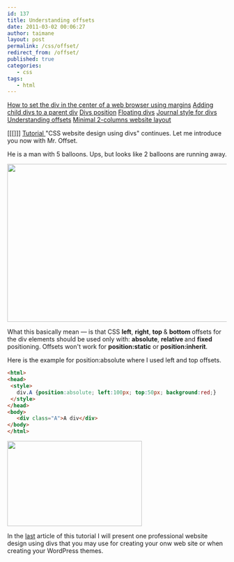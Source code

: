 ```yaml
---
id: 137
title: Understanding offsets
date: 2011-03-02 00:06:27
author: taimane
layout: post
permalink: /css/offset/
redirect_from: /offset/
published: true
categories:
   - css
tags:
   - html
---
```

<a href="https://programming-review.com/css/automargin/">How to set the div in the center of a web browser using margins</a>
<a href="https://programming-review.com/css/child-divs/">Adding child divs to a parent div</a>
<a href="https://programming-review.com/css/divs-positioning/">Divs position</a>
<a href="https://programming-review.com/css/floating-divs/">Floating divs</a>
<a href="https://programming-review.com/css/journal-style/">Journal style for divs</a>
<a href="https://programming-review.com/css/offset/">Understanding offsets</a>
<a href="https://programming-review.com/css/2-columns/">Minimal 2-columns website layout</a>

[[[]]]
<a href="https://programming-review.com/cssdivs/">Tutorial </a>"CSS website design using divs" continues. Let me introduce you now with Mr. Offset. 

He is a man with 5 balloons. Ups, but looks like 2 balloons are running away.


<a href="https://programming-review.com/wp-content/uploads/2011/03/offset.jpg"><img src="https://programming-review.com/wp-content/uploads/2011/03/mr-offset.jpg" alt="" title="offset" width="530" height="362" class="aligncenter size-full wp-image-138" /></a>


What this basically mean — is that CSS <strong>left</strong>, <strong>right</strong>, <strong>top </strong>& <strong>bottom </strong> offsets for the div elements should be used only with: <strong>absolute</strong>, <strong>relative </strong>and <strong>fixed </strong>positioning. Offsets won't work for <strong>position:static</strong> or <strong>position:inherit</strong>.



Here is the example for position:absolute where I used left and top offsets.


```html
<html>
<head>   
 <style>
   div.A {position:absolute; left:100px; top:50px; background:red;}
 </style> 
</head>
<body>
   <div class="A">A div</div>
</body>
</html>
```

 

<a href="https://programming-review.com/wp-content/uploads/2011/03/offset.png"><img src="https://programming-review.com/wp-content/uploads/2011/03/offset.png" alt="" title="offset" width="309" height="195" class="aligncenter size-full wp-image-139" /></a>



In the <a href="https://programming-review.com/2-columns/">last</a> article of this tutorial I will present one professional website design using divs that you may use for creating your onw web site or when creating your WordPress themes.


